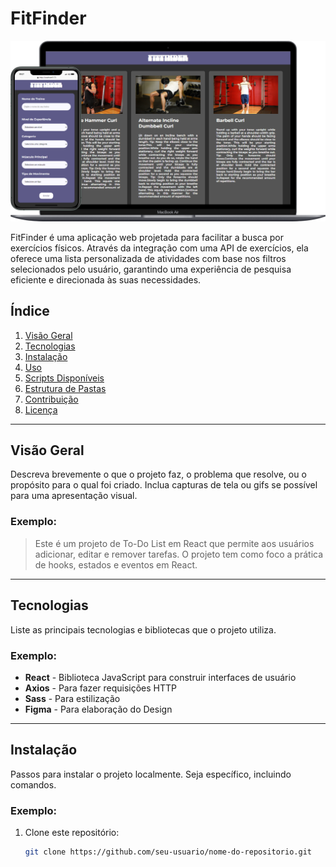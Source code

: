 # **FitFinder**
<img src="src/assets/thumb.svg" alt="">

FitFinder é uma aplicação web projetada para facilitar a busca por exercícios físicos. Através da integração com uma API de exercícios, ela oferece uma lista personalizada de atividades com base nos filtros selecionados pelo usuário, garantindo uma experiência de pesquisa eficiente e direcionada às suas necessidades.

## Índice
1. [Visão Geral](#visão-geral)
2. [Tecnologias](#tecnologias)
3. [Instalação](#instalação)
4. [Uso](#uso)
5. [Scripts Disponíveis](#scripts-disponíveis)
6. [Estrutura de Pastas](#estrutura-de-pastas)
7. [Contribuição](#contribuição)
8. [Licença](#licença)

---

## Visão Geral
Descreva brevemente o que o projeto faz, o problema que resolve, ou o propósito para o qual foi criado. Inclua capturas de tela ou gifs se possível para uma apresentação visual.

### Exemplo:
> Este é um projeto de To-Do List em React que permite aos usuários adicionar, editar e remover tarefas. O projeto tem como foco a prática de hooks, estados e eventos em React.

---

## Tecnologias
Liste as principais tecnologias e bibliotecas que o projeto utiliza.

### Exemplo:
- **React** - Biblioteca JavaScript para construir interfaces de usuário
- **Axios** - Para fazer requisições HTTP
- **Sass** - Para estilização
- **Figma** - Para elaboração do Design

---

## Instalação
Passos para instalar o projeto localmente. Seja específico, incluindo comandos.

### Exemplo:
1. Clone este repositório:
   ```bash
   git clone https://github.com/seu-usuario/nome-do-repositorio.git
